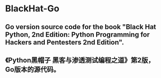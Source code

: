 # BlackHat-Go

## Go version source code for the book "Black Hat Python, 2nd Edition: Python Programming for Hackers and Pentesters 2nd Edition".
## 《Python黑帽子 黑客与渗透测试编程之道》第2版，Go版本的源代码。

